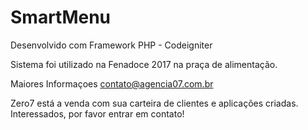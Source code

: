 # SmartMenu
Desenvolvido com Framework PHP - Codeigniter

Sistema foi utilizado na Fenadoce 2017 na praça de alimentação.

Maiores Informaçoes contato@agencia07.com.br

Zero7 está a venda com sua carteira de clientes e aplicações criadas. Interessados, por favor entrar em contato!